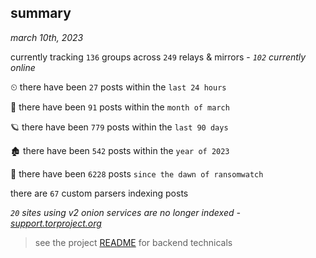 
## summary
_march 10th, 2023_

currently tracking `136` groups across `249` relays & mirrors - _`102` currently online_

⏲ there have been `27` posts within the `last 24 hours`

🦈 there have been `91` posts within the `month of march`

🪐 there have been `779` posts within the `last 90 days`

🏚 there have been `542` posts within the `year of 2023`

🦕 there have been `6228` posts `since the dawn of ransomwatch`

there are `67` custom parsers indexing posts

_`20` sites using v2 onion services are no longer indexed - [support.torproject.org](https://support.torproject.org/onionservices/v2-deprecation/)_

> see the project [README](https://github.com/joshhighet/ransomwatch#ransomwatch--) for backend technicals
